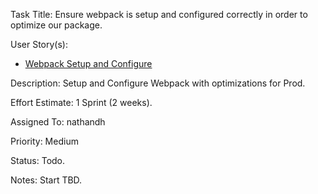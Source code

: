 Task Title: Ensure webpack is setup and configured correctly in order to optimize our package.

User Story(s): 
 * [Webpack Setup and Configure](../story_webpack_setup_config.md)

Description: Setup and Configure Webpack with optimizations for Prod.

Effort Estimate: 1 Sprint (2 weeks).

Assigned To: nathandh

Priority: Medium

Status: Todo.

Notes: Start TBD.